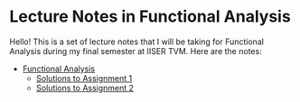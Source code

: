 # Lecture Notes in Functional Analysis

Hello! This is a set of lecture notes that I will be taking for Functional Analysis during my final semester at IISER TVM.
Here are the notes:

* [Functional Analysis](https://raw.githubusercontent.com/ashishKujur7/lectureNotes/main/FunctionalAnalysis/main.pdf)
    - [Solutions to Assignment 1](https://raw.githubusercontent.com/ashishKujur7/FunctionalAnalysisLectureNotes/main/FunctionalAnalysisSolutions-1/main.pdf)
    - [Solutions to Assignment 2](https://github.com/ashishKujur7/FunctionalAnalysisLectureNotes/raw/main/FunctionalAnalysisSolutions-2/main.pdf)
